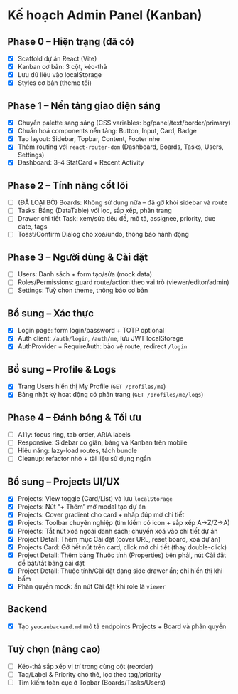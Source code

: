 # Kế hoạch Admin Panel (Kanban)

## Phase 0 – Hiện trạng (đã có)
- [x] Scaffold dự án React (Vite)
- [x] Kanban cơ bản: 3 cột, kéo-thả
- [x] Lưu dữ liệu vào localStorage
- [x] Styles cơ bản (theme tối)

## Phase 1 – Nền tảng giao diện sáng
- [x] Chuyển palette sang sáng (CSS variables: bg/panel/text/border/primary)
- [x] Chuẩn hoá components nền tảng: Button, Input, Card, Badge
- [x] Tạo layout: Sidebar, Topbar, Content, Footer nhẹ
- [x] Thêm routing với `react-router-dom` (Dashboard, Boards, Tasks, Users, Settings)
- [x] Dashboard: 3–4 StatCard + Recent Activity

## Phase 2 – Tính năng cốt lõi
- [ ] (ĐÃ LOẠI BỎ) Boards: Không sử dụng nữa – đã gỡ khỏi sidebar và route
- [ ] Tasks: Bảng (DataTable) với lọc, sắp xếp, phân trang
- [ ] Drawer chi tiết Task: xem/sửa tiêu đề, mô tả, assignee, priority, due date, tags
- [ ] Toast/Confirm Dialog cho xoá/undo, thông báo hành động

## Phase 3 – Người dùng & Cài đặt
- [ ] Users: Danh sách + form tạo/sửa (mock data)
- [ ] Roles/Permissions: guard route/action theo vai trò (viewer/editor/admin)
- [ ] Settings: Tuỳ chọn theme, thông báo cơ bản

## Bổ sung – Xác thực
- [x] Login page: form login/password + TOTP optional
- [x] Auth client: `/auth/login`, `/auth/me`, lưu JWT localStorage
- [x] AuthProvider + RequireAuth: bảo vệ route, redirect `/login`

## Bổ sung – Profile & Logs
- [x] Trang Users hiển thị My Profile (`GET /profiles/me`)
- [x] Bảng nhật ký hoạt động có phân trang (`GET /profiles/me/logs`)

## Phase 4 – Đánh bóng & Tối ưu
- [ ] A11y: focus ring, tab order, ARIA labels
- [ ] Responsive: Sidebar co giãn, bảng và Kanban trên mobile
- [ ] Hiệu năng: lazy-load routes, tách bundle
- [ ] Cleanup: refactor nhỏ + tài liệu sử dụng ngắn

## Bổ sung – Projects UI/UX
- [x] Projects: View toggle (Card/List) và lưu `localStorage`
- [x] Projects: Nút “+ Thêm” mở modal tạo dự án
- [x] Projects: Cover gradient cho card + nhấp đúp mở chi tiết
- [x] Projects: Toolbar chuyên nghiệp (tìm kiếm có icon + sắp xếp A→Z/Z→A)
- [x] Projects: Tắt nút xoá ngoài danh sách; chuyển xoá vào chi tiết dự án
- [x] Project Detail: Thêm mục Cài đặt (cover URL, reset board, xoá dự án)
- [x] Projects Card: Gỡ hết nút trên card, click mở chi tiết (thay double-click)
- [x] Project Detail: Thêm bảng Thuộc tính (Properties) bên phải, nút Cài đặt để bật/tắt bảng cài đặt
 - [x] Project Detail: Thuộc tính/Cài đặt dạng side drawer ẩn; chỉ hiển thị khi bấm
 - [x] Phân quyền mock: ẩn nút Cài đặt khi role là `viewer`

## Backend
- [x] Tạo `yeucaubackend.md` mô tả endpoints Projects + Board và phân quyền

## Tuỳ chọn (nâng cao)
- [ ] Kéo-thả sắp xếp vị trí trong cùng cột (reorder)
- [ ] Tag/Label & Priority cho thẻ, lọc theo tag/priority
- [ ] Tìm kiếm toàn cục ở Topbar (Boards/Tasks/Users)
